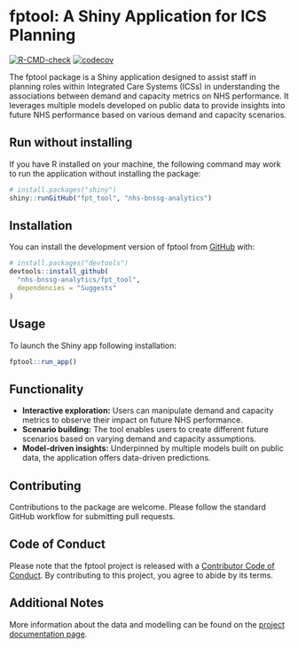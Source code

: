 
<!-- README.md is generated from README.Rmd. Please edit that file -->

# fptool: A Shiny Application for ICS Planning

<!-- badges: start -->

[![R-CMD-check](https://github.com/nhs-bnssg-analytics/fpt_tool/actions/workflows/R-CMD-check.yaml/badge.svg)](https://github.com/nhs-bnssg-analytics/shiny_planner/actions/workflows/R-CMD-check.yaml)
[![codecov](https://codecov.io/gh/nhs-bnssg-analytics/fpt_tool/graph/badge.svg?token=XE87POPK37)](https://codecov.io/gh/nhs-bnssg-analytics/shiny_planner)
<!-- badges: end -->

The fptool package is a Shiny application designed to assist staff in
planning roles within Integrated Care Systems (ICSs) in understanding
the associations between demand and capacity metrics on NHS performance.
It leverages multiple models developed on public data to provide
insights into future NHS performance based on various demand and
capacity scenarios.

## Run without installing

If you have R installed on your machine, the following command may work
to run the application without installing the package:

``` r
# install.packages("shiny")
shiny::runGitHub("fpt_tool", "nhs-bnssg-analytics")
```

## Installation

You can install the development version of fptool from
[GitHub](https://github.com/) with:

``` r
# install.packages("devtools")
devtools::install_github(
  "nhs-bnssg-analytics/fpt_tool",
  dependencies = "Suggests"
)
```

## Usage

To launch the Shiny app following installation:

``` r
fptool::run_app()
```

## Functionality

- **Interactive exploration:** Users can manipulate demand and capacity
  metrics to observe their impact on future NHS performance.
- **Scenario building:** The tool enables users to create different
  future scenarios based on varying demand and capacity assumptions.
- **Model-driven insights:** Underpinned by multiple models built on
  public data, the application offers data-driven predictions.

## Contributing

Contributions to the package are welcome. Please follow the standard
GitHub workflow for submitting pull requests.

## Code of Conduct

Please note that the fptool project is released with a [Contributor Code
of
Conduct](https://contributor-covenant.org/version/2/1/CODE_OF_CONDUCT.html).
By contributing to this project, you agree to abide by its terms.

## Additional Notes

More information about the data and modelling can be found on the
[project documentation
page](https://nhs-bnssg-analytics.github.io/fpt_analysis/outputs/01_index.html).

